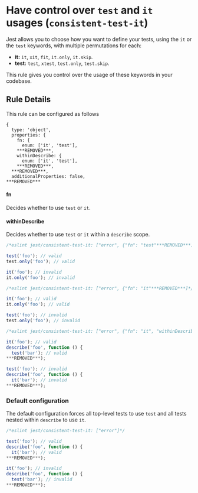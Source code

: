 # Have control over `test` and `it` usages (`consistent-test-it`)

Jest allows you to choose how you want to define your tests, using the `it` or
the `test` keywords, with multiple permutations for each:

- **it:** `it`, `xit`, `fit`, `it.only`, `it.skip`.
- **test:** `test`, `xtest`, `test.only`, `test.skip`.

This rule gives you control over the usage of these keywords in your codebase.

## Rule Details

This rule can be configured as follows

```json5
{
  type: 'object',
  properties: {
    fn: {
      enum: ['it', 'test'],
    ***REMOVED***,
    withinDescribe: {
      enum: ['it', 'test'],
    ***REMOVED***,
  ***REMOVED***,
  additionalProperties: false,
***REMOVED***
```

#### fn

Decides whether to use `test` or `it`.

#### withinDescribe

Decides whether to use `test` or `it` within a `describe` scope.

```js
/*eslint jest/consistent-test-it: ["error", {"fn": "test"***REMOVED***]*/

test('foo'); // valid
test.only('foo'); // valid

it('foo'); // invalid
it.only('foo'); // invalid
```

```js
/*eslint jest/consistent-test-it: ["error", {"fn": "it"***REMOVED***]*/

it('foo'); // valid
it.only('foo'); // valid

test('foo'); // invalid
test.only('foo'); // invalid
```

```js
/*eslint jest/consistent-test-it: ["error", {"fn": "it", "withinDescribe": "test"***REMOVED***]*/

it('foo'); // valid
describe('foo', function () {
  test('bar'); // valid
***REMOVED***);

test('foo'); // invalid
describe('foo', function () {
  it('bar'); // invalid
***REMOVED***);
```

### Default configuration

The default configuration forces all top-level tests to use `test` and all tests
nested within `describe` to use `it`.

```js
/*eslint jest/consistent-test-it: ["error"]*/

test('foo'); // valid
describe('foo', function () {
  it('bar'); // valid
***REMOVED***);

it('foo'); // invalid
describe('foo', function () {
  test('bar'); // invalid
***REMOVED***);
```
